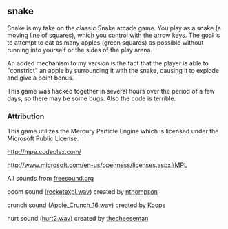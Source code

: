 ## snake

Snake is my take on the classic Snake arcade game. 
You play as a snake (a moving line of squares), 
which you control with the arrow keys. The goal is to 
attempt to eat as many apples (green squares) as 
possible without running into yourself or the sides of 
the play arena.

An added mechanism to my version is the fact that the 
player is able to "constrict" an apple by surrounding it
with the snake, causing it to explode and give a point
bonus.

This game was hacked together in several hours over the 
period of a few days, so there may be some bugs. Also 
the code is terrible.

### Attribution

This game utilizes the Mercury Particle Engine which is 
licensed under the Microsoft Public License.

http://mpe.codeplex.com/

http://www.microsoft.com/en-us/openness/licenses.aspx#MPL

All sounds from [freesound.org](http://www.freesound.org)

boom sound ([rocketexpl.wav](http://www.freesound.org/people/nthompson/sounds/47252/)) created by [nthompson](http://www.freesound.org/people/nthompson/)

crunch sound ([Apple_Crunch_16.wav](http://www.freesound.org/people/Koops/sounds/20279/)) created by [Koops](http://www.freesound.org/people/Koops/)

hurt sound ([hurt2.wav](http://www.freesound.org/people/thecheeseman/sounds/44429/)) created by [thecheeseman](http://www.freesound.org/people/thecheeseman/)